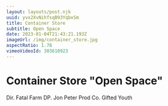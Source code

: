 ```yaml
---
layout: layouts/post.njk
uuid: yvx2XvNihfsqB93YqbxSm
title: Container Store
subtitle: Open Space
date: 2023-01-04T21:43:21.193Z
imageUrl: /img/container_store.jpg
aspectRatio: 1.78
vimeoVideoId: 303610923
---
```


# Container Store "Open Space"

Dir. Fatal Farm
DP. Jon Peter
Prod Co. Gifted Youth

